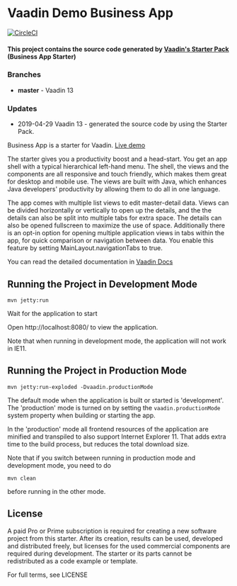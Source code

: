 # Vaadin Demo Business App
[![CircleCI](https://circleci.com/gh/igor-baiborodine/vaadin-demo-business-app.svg?style=svg)](https://circleci.com/gh/igor-baiborodine/vaadin-demo-business-app)

#### This project contains the source code generated by [Vaadin's Starter Pack](https://vaadin.com/start) (Business App Starter)

### Branches
* **master** - Vaadin 13

### Updates
* 2019-04-29  Vaadin 13 - generated the source code by using the Starter Pack.

Business App is a starter for Vaadin. [Live demo](https://business.demo.vaadin.com/)

The starter gives you a productivity boost and a head-start. You get an app shell with a typical hierarchical left-hand menu. The shell, the views and the components are all responsive and touch friendly, which makes them great for desktop and mobile use. The views are built with Java, which enhances Java developers' productivity by allowing them to do all in one language.

The app comes with multiple list views to edit master-detail data. Views can be divided horizontally or vertically to open up the details, and the the details can also be split into multiple tabs for extra space. The details can also be opened fullscreen to maximize the use of space. Additionally there is an opt-in option for opening multiple application views in tabs within the app, for quick comparison or navigation between data. You enable this feature by setting MainLayout.navigationTabs to true.

You can read the detailed documentation in [Vaadin Docs](https://vaadin.com/docs/businessapp/overview.html)

## Running the Project in Development Mode

`mvn jetty:run`

Wait for the application to start

Open http://localhost:8080/ to view the application.

Note that when running in development mode, the application will not work in IE11.

## Running the Project in Production Mode

`mvn jetty:run-exploded -Dvaadin.productionMode`

The default mode when the application is built or started is 'development'. The 'production' mode is turned on by setting the `vaadin.productionMode` system property when building or starting the app.

In the 'production' mode all frontend resources of the application are minified and transpiled to also support Internet Explorer 11. That adds extra time to the build process, but reduces the total download size.

Note that if you switch between running in production mode and development mode, you need to do
```
mvn clean
```
before running in the other mode.

## License
A paid Pro or Prime subscription is required for creating a new software project from this starter. After its creation, results can be used, developed and distributed freely, but licenses for the used commercial components are required during development. The starter or its parts cannot be redistributed as a code example or template.

For full terms, see LICENSE
